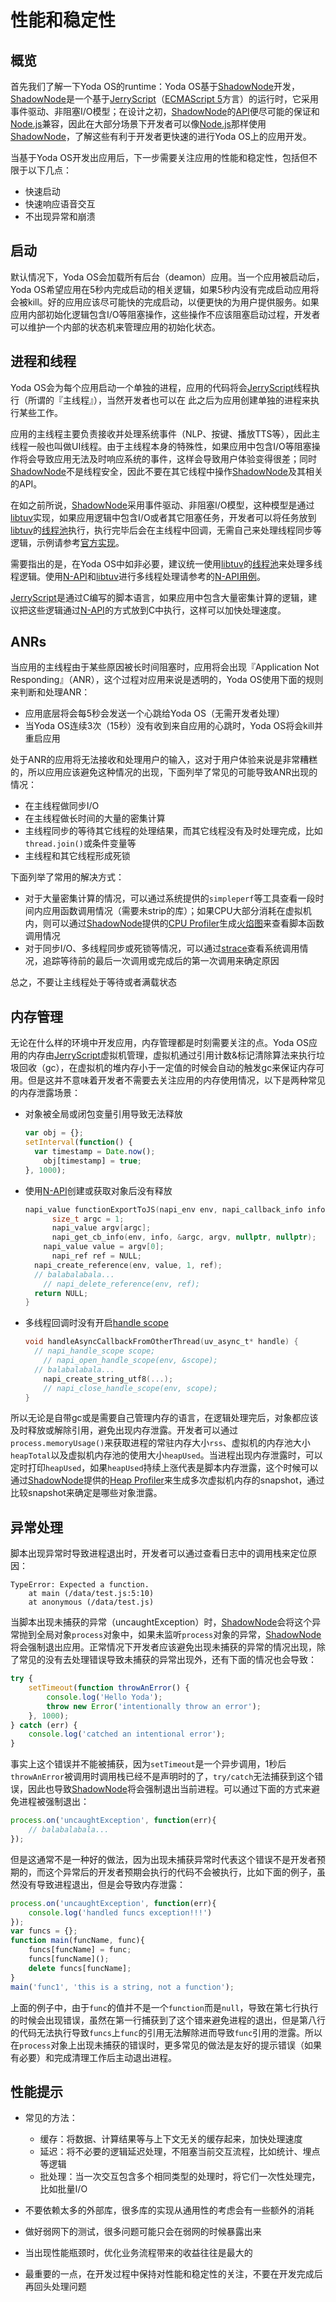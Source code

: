 # 性能和稳定性

## 概览

首先我们了解一下Yoda OS的runtime：Yoda OS基于[ShadowNode](https://github.com/Rokid/ShadowNode)开发，[ShadowNode](https://github.com/Rokid/ShadowNode)是一个基于[JerryScript](https://github.com/Rokid/ShadowNode/tree/master/deps/jerry)（[ECMAScript 5](https://www.w3schools.com/js/js_es5.asp)方言）的运行时，它采用事件驱动、非阻塞I/O模型；在设计之初，[ShadowNode](https://github.com/Rokid/ShadowNode)的[API](https://github.com/Rokid/ShadowNode/blob/master/docs/api/README.md)便尽可能的保证和[Node.js](https://nodejs.org)兼容，因此在大部分场景下开发者可以像[Node.js](https://nodejs.org)那样使用[ShadowNode](https://github.com/Rokid/ShadowNode)，了解这些有利于开发者更快速的进行Yoda OS上的应用开发。

当基于Yoda OS开发出应用后，下一步需要关注应用的性能和稳定性，包括但不限于以下几点：

- 快速启动
- 快速响应语音交互
- 不出现异常和崩溃

## 启动

默认情况下，Yoda OS会加载所有后台（deamon）应用。当一个应用被启动后，Yoda OS希望应用在5秒内完成启动的相关逻辑，如果5秒内没有完成启动应用将会被kill。好的应用应该尽可能快的完成启动，以便更快的为用户提供服务。如果应用内部初始化逻辑包含I/O等阻塞操作，这些操作不应该阻塞启动过程，开发者可以维护一个内部的状态机来管理应用的初始化状态。

## 进程和线程

Yoda OS会为每个应用启动一个单独的进程，应用的代码将会[JerryScript](https://github.com/Rokid/ShadowNode/tree/master/deps/jerry)线程执行（所谓的『主线程』），当然开发者也可以在	此之后为应用创建单独的进程来执行某些工作。

应用的主线程主要负责接收并处理系统事件（NLP、按键、播放TTS等），因此主线程一般也叫做UI线程。由于主线程本身的特殊性，如果应用中包含I/O等阻塞操作将会导致应用无法及时响应系统的事件，这样会导致用户体验变得很差；同时[ShadowNode](https://github.com/Rokid/ShadowNode)不是线程安全，因此不要在其它线程中操作[ShadowNode](https://github.com/Rokid/ShadowNode)及其相关的API。

在如之前所说，[ShadowNode](https://github.com/Rokid/ShadowNode)采用事件驱动、非阻塞I/O模型，这种模型是通过[libtuv](https://github.com/Rokid/ShadowNode/tree/master/deps/libtuv)实现，如果应用逻辑中包含I/O或者其它阻塞任务，开发者可以将任务放到[libtuv](https://github.com/Rokid/ShadowNode/tree/master/deps/libtuv)的[线程池](http://docs.libuv.org/en/v1.x/threadpool.html)执行，执行完毕后会在主线程中回调，无需自己来处理线程同步等逻辑，示例请参考[官方实现](https://github.com/libuv/libuv/blob/e4087dedf837f415056a45a838f639a3d9dc3ced/docs/code/queue-work/main.c)。

需要指出的是，在Yoda OS中如非必要，建议统一使用[libtuv](https://github.com/Rokid/ShadowNode/tree/master/deps/libtuv)的[线程池](http://docs.libuv.org/en/v1.x/threadpool.html)来处理多线程逻辑。使用[N-API](https://nodejs.org/docs/latest/api/n-api.html)和[libtuv](https://github.com/Rokid/ShadowNode/tree/master/deps/libtuv)进行多线程处理请参考的[N-API用例](https://github.com/Rokid/ShadowNode/tree/bc244fe51236ddc70a3fae85a888594d99fd8e7f/test/napi)。

[JerryScript](https://github.com/Rokid/ShadowNode/tree/master/deps/jerry)是通过C编写的脚本语言，如果应用中包含大量密集计算的逻辑，建议把这些逻辑通过[N-API](https://nodejs.org/docs/latest/api/n-api.html)的方式放到C中执行，这样可以加快处理速度。

## ANRs

当应用的主线程由于某些原因被长时间阻塞时，应用将会出现『Application Not Responding』（ANR），这个过程对应用来说是透明的，Yoda OS使用下面的规则来判断和处理ANR：

- 应用底层将会每5秒会发送一个心跳给Yoda OS（无需开发者处理）
- 当Yoda OS连续3次（15秒）没有收到来自应用的心跳时，Yoda OS将会kill并重启应用

处于ANR的应用将无法接收和处理用户的输入，这对于用户体验来说是非常糟糕的，所以应用应该避免这种情况的出现，下面列举了常见的可能导致ANR出现的情况：

- 在主线程做同步I/O
- 在主线程做长时间的大量的密集计算
- 主线程同步的等待其它线程的处理结果，而其它线程没有及时处理完成，比如`thread.join()`或条件变量等
- 主线程和其它线程形成死锁

下面列举了常用的解决方式：

- 对于大量密集计算的情况，可以通过系统提供的`simpleperf`等工具查看一段时间内应用函数调用情况（需要未strip的库）；如果CPU大部分消耗在虚拟机内，则可以通过[ShadowNode](https://github.com/Rokid/ShadowNode)提供的[CPU Profiler](https://github.com/Rokid/ShadowNode/blob/bc244fe51236ddc70a3fae85a888594d99fd8e7f/docs/devs/Optimization-Tips.md#cpu-profiler)生成[火焰图](http://www.brendangregg.com/flamegraphs.html)来查看脚本函数调用情况
- 对于同步I/O、多线程同步或死锁等情况，可以通过[strace](https://linux.die.net/man/1/strace)查看系统调用情况，追踪等待前的最后一次调用或完成后的第一次调用来确定原因

总之，不要让主线程处于等待或者满载状态

## 内存管理

无论在什么样的环境中开发应用，内存管理都是时刻需要关注的点。Yoda OS应用的内存由[JerryScript](https://github.com/Rokid/ShadowNode/tree/master/deps/jerry)虚拟机管理，虚拟机通过引用计数&标记清除算法来执行垃圾回收（gc），在虚拟机的堆内存小于一定值的时候会自动的触发gc来保证内存可用。但是这并不意味着开发者不需要去关注应用的内存使用情况，以下是两种常见的内存泄露场景：

- 对象被全局或闭包变量引用导致无法释放

  ```js
  var obj = {};
  setInterval(function() {
  	var timestamp = Date.now();
      obj[timestamp] = true;
  }, 1000);
  ```

- 使用[N-API](https://github.com/Rokid/ShadowNode/tree/bc244fe51236ddc70a3fae85a888594d99fd8e7f/test/napi)创建或获取对象后没有释放

  ```c
  napi_value functionExportToJS(napi_env env, napi_callback_info info) {
    	size_t argc = 1;
    	napi_value argv[argc];
    	napi_get_cb_info(env, info, &argc, argv, nullptr, nullptr);
      napi_value value = argv[0];
    	napi_ref ref = NULL;
  	napi_create_reference(env, value, 1, ref);
  	// balabalabala...
      // napi_delete_reference(env, ref);
  	return NULL;   
  }
  ```

- 多线程回调时没有开启[handle scope](https://nodejs.org/docs/latest/api/n-api.html#n_api_napi_open_handle_scope)

  ```c
  void handleAsyncCallbackFromOtherThread(uv_async_t* handle) {
  	// napi_handle_scope scope;
      // napi_open_handle_scope(env, &scope);
  	// balabalabala...
      napi_create_string_utf8(...);
      // napi_close_handle_scope(env, scope);
  }
  ```

所以无论是自带gc或是需要自己管理内存的语言，在逻辑处理完后，对象都应该及时释放或解除引用，避免出现内存泄露。开发者可以通过`process.memoryUsage()`来获取进程的常驻内存大小`rss`、虚拟机的内存池大小`heapTotal`以及虚拟机内存池的使用大小`heapUsed`。当进程出现内存泄露时，可以定时打印`heapUsed`，如果`heapUsed`持续上涨代表是脚本内存泄露，这个时候可以通过[ShadowNode](https://github.com/Rokid/ShadowNode)提供的[Heap Profiler](https://github.com/Rokid/ShadowNode/blob/bc244fe51236ddc70a3fae85a888594d99fd8e7f/docs/devs/Optimization-Tips.md#heap-profiler)来生成多次虚拟机内存的snapshot，通过比较snapshot来确定是哪些对象泄露。

## 异常处理

脚本出现异常时导致进程退出时，开发者可以通过查看日志中的调用栈来定位原因：

```shell
TypeError: Expected a function.
    at main (/data/test.js:5:10)
    at anonymous (/data/test.js)
```

当脚本出现未捕获的异常（uncaughtException）时，[ShadowNode](https://github.com/Rokid/ShadowNode)会将这个异常抛到全局对象`process`对象中，如果未监听`process`对象的异常，[ShadowNode](https://github.com/Rokid/ShadowNode)将会强制退出应用。正常情况下开发者应该避免出现未捕获的异常的情况出现，除了常见的没有去处理错误导致未捕获的异常出现外，还有下面的情况也会导致：

```js
try {
    setTimeout(function throwAnError() {
        console.log('Hello Yoda');
        throw new Error('intentionally throw an error');
    }, 1000);
} catch (err) {
    console.log('catched an intentional error');
}
```

事实上这个错误并不能被捕获，因为`setTimeout`是一个异步调用，1秒后`throwAnError`被调用时调用栈已经不是声明时的了，`try/catch`无法捕获到这个错误，因此也导致[ShadowNode](https://github.com/Rokid/ShadowNode)将会强制退出当前进程。可以通过下面的方式来避免进程被强制退出：

```js
process.on('uncaughtException', function(err){
	// balabalabala...
});
```

但是这通常不是一种好的做法，因为出现未捕获异常时代表这个错误不是开发者预期的，而这个异常后的开发者预期会执行的代码不会被执行，比如下面的例子，虽然没有导致进程退出，但是会导致内存泄露：

```js
process.on('uncaughtException', function(err){
	console.log('handled funcs exception!!!')
});
var funcs = {};
function main(funcName, func){
    funcs[funcName] = func;
    funcs[funcName]();
    delete funcs[funcName];
}
main('func1', 'this is a string, not a function');
```

上面的例子中，由于`func`的值并不是一个`function`而是`null`，导致在第七行执行的时候会出现错误，虽然在第一行捕获到了这个错来避免进程的退出，但是第八行的代码无法执行导致`funcs`上`func`的引用无法解除进而导致`func`引用的泄露。所以在`process`对象上出现未捕获的错误时，更多常见的做法是友好的提示错误（如果有必要）和完成清理工作后主动退出进程。

## 性能提示

- 常见的方法：
  - 缓存：将数据、计算结果等与上下文无关的缓存起来，加快处理速度
  - 延迟：将不必要的逻辑延迟处理，不阻塞当前交互流程，比如统计、埋点等逻辑
  - 批处理：当一次交互包含多个相同类型的处理时，将它们一次性处理完，比如批量I/O
- 不要依赖太多的外部库，很多库的实现从通用性的考虑会有一些额外的消耗
- 做好弱网下的测试，很多问题可能只会在弱网的时候暴露出来
- 当出现性能瓶颈时，优化业务流程带来的收益往往是最大的

- 最重要的一点，在开发过程中保持对性能和稳定性的关注，不要在开发完成后再回头处理问题
